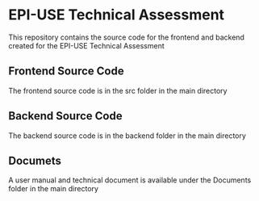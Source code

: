 <h1>EPI-USE Technical Assessment</h1>
This repository contains the source code for the frontend and backend created for the EPI-USE Technical Assessment

<h2>Frontend Source Code</h2>
The frontend source code is in the src folder in the main directory

<h2>Backend Source Code</h2>
The backend source code is in the backend folder in the main directory

<h2>Documets</h2>
A user manual and technical document is available under the Documents folder in the main directory

